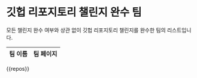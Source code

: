 # 깃헙 리포지토리 챌린지 완수 팀 #

모든 챌린지 완수 여부와 상관 없이 깃헙 리포지토리 챌린지를 완수한 팀의 리스트입니다.

| 팀 이름 | 팀 페이지 |
| ------- | --------- |
{{repos}}
